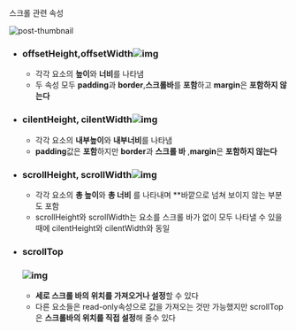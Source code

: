 스크롤 관련 속성



![post-thumbnail](https://media.vlpt.us/images/kshpjy3/post/11e066b8-272d-4a16-8f38-cbb07f9ae605/scroll1.png)

- ### offsetHeight,offsetWidth![img](https://media.vlpt.us/images/kshpjy3/post/7db92f29-bad4-42f3-a225-f372e2389c99/scroll2.png)

  - 각각 요소의 **높이**와 **너비**를 나타냄 
  - 두 속성 모두 **padding**과 **border**,**스크롤바**를 **포함**하고 **margin**은 **포함하지 않는다**

- ### cilentHeight, cilentWidth![img](https://media.vlpt.us/images/kshpjy3/post/4811580e-aa9a-4242-9423-261e966069e2/scroll2.png)

  - 각각 요소의 **내부높이**와 **내부너비**를 나타냄
  - **padding**값은 **포함**하지만 **border**과 **스크롤 바** ,**margin**은 **포함하지 않는다** 

- ### scrollHeight, scrollWidth![img](https://media.vlpt.us/images/kshpjy3/post/c73f6736-21a7-4d59-a0e9-1d38c2b13628/scroll2.png)

  - 각각 요소의 **총 높이**와 **총 너비** 를 나타내며 **바깥으로 넘쳐 보이지 않는 부분도 포함
  - scrollHeight와 scrollWidth는 요소를 스크롤 바가 없이 모두 나타낼 수 있을 때에 cilentHeight와 cilentWidth와 동일

- ### scrollTop

  ### ![img](https://media.vlpt.us/images/kshpjy3/post/b8095cd3-8571-4fdd-a88a-de3c05bd5046/scroll2.png)

  - **세로 스크롤 바의 위치를 가져오거나 설정**할 수 있다
  - 다른 요소들은 read-only속성으로 값을 가져오는 것만 가능했지만  scrollTop은 **스크롤바의 위치를 직접 설정**해 줄수 있다 